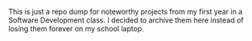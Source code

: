This is just a repo dump for noteworthy projects from my first year in a Software Development class. I decided to archive them here instead of losing them forever on my school laptop.
